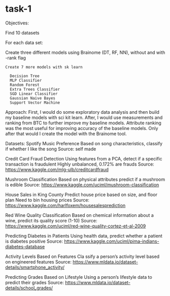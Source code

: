 # task-1

Objectives:

Find 10 datasets

For each data set:

  Create three different models using Brainome (DT, RF, NN), without and with -rank flag
  
    Create 7 more models with sk learn
    
      Decision Tree
      MLP Classifier
      Random Forest
      Extra Trees Classifier
      SGD Linear Classifier
      Gaussian Naive Bayes
      Support Vector Machine  
    

Approach: 
First, I would do some exploratory data analysis and then build my baseline models with sci kit learn. 
After, I would use measurements and ranking from BTC to further improve my baseline models. 
Attribute ranking was the most useful for improving accuracy of the baseline models. 
Only after that would I create the model with the Brainome tool.


Datasets:
Spotify Music Preference
Based on song characteristics, classify if whether I like the song 
Source: self made

Credit Card Fraud Detection
Using features from a PCA, detect if a specific transaction is fraudulent
Highly unbalanced, 0.172% are frauds
Source: https://www.kaggle.com/mlg-ulb/creditcardfraud

Mushroom Classification
Based on physical attributes predict if a mushroom is edible
Source: https://www.kaggle.com/uciml/mushroom-classification

House Sales in King County
Predict house price based on size, and floor plan
Need to bin housing prices
Source: https://www.kaggle.com/harlfoxem/housesalesprediction

Red Wine Quality Classification
Based on chemical information about a wine, predict its quality score (1-10)
Source: https://www.kaggle.com/uciml/red-wine-quality-cortez-et-al-2009

Predicting Diabetes in Patients
Using health data, predict whether a patient is diabetes positive
Source: https://www.kaggle.com/uciml/pima-indians-diabetes-database 

Activity Levels Based on Features
Cla ssify a person’s activity level based on engineered features
Source: https://www.mldata.io/dataset-details/smartphone_activity/

Predicting Grades Based on Lifestyle
Using a person’s lifestyle data to predict their grades
Source: https://www.mldata.io/dataset-details/school_grades/
